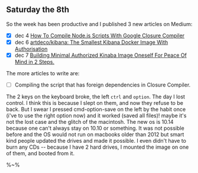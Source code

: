 ## Saturday the 8th

So the week has been productive and I published 3 new articles on Medium:

- [x] dec 4 [How To Compile Node.js Scripts With Google Closure Compiler](https://medium.com/@art_deco/the-possibility-of-compiling-node-js-3e91ade50e51)
- [x] dec 6 [artdeco/kibana: The Smallest Kibana Docker Image With Authorisation](https://medium.com/@art_deco/artdeco-kibana-the-smallest-kibana-docker-image-with-authorisation-ee4ba838dfae)
- [x] dec 7 [Building Minimal Authorized Kinaba Image Oneself For Peace Of Mind in 2 Steps.](https://medium.com/@art_deco/building-minimal-authorized-kinaba-image-oneself-for-peace-of-mind-in-2-steps-1d2f1497b95a)

The more articles to write are:

- [ ] Compiling the script that has foreign dependencies in Closure Compiler.

The 2 keys on the keyboard broke, the left `ctrl` and `option`. The day I lost control. I think this is because I slept on them, and now they refuse to be back. But I swear I pressed cmd-option-save on the left by the habit once (i've to use the right option now) and it worked (saved all files)! maybe it's not the lost case and the glitch of the macintosh. The new os is 10.14 because one can't always stay on 10.10 or something. It was not possible before and the OS would not run on macbooks older than 2012 but smart kind people updated the drives and made it possible. I even didn't have to burn any CDs -- because I have 2 hard drives, I mounted the image on one of them, and booted from it.

%~%